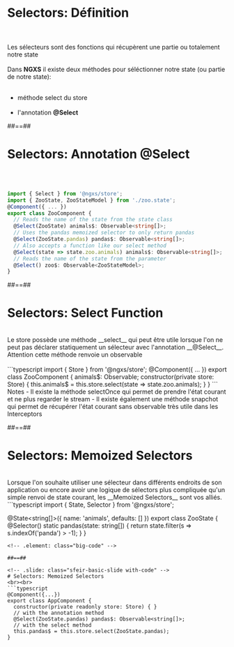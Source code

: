 <!-- .slide: class="sfeir-basic-slide" -->
# Selectors: Définition
<br><br>
Les sélecteurs sont des fonctions qui récupèrent une partie ou totalement notre state<br><br>
Dans __NGXS__ il existe deux méthodes pour séléctionner notre state (ou partie de notre state):<br><br>
- méthode select du store<br><br>
- l'annotation __@Select__

##==##

<!-- .slide: class="sfeir-basic-slide with-code" -->
# Selectors: Annotation @Select
<br><br>
```typescript
import { Select } from '@ngxs/store';
import { ZooState, ZooStateModel } from './zoo.state';
@Component({ ... })
export class ZooComponent {
  // Reads the name of the state from the state class
  @Select(ZooState) animals$: Observable<string[]>;
  // Uses the pandas memoized selector to only return pandas
  @Select(ZooState.pandas) pandas$: Observable<string[]>;
  // Also accepts a function like our select method
  @Select(state => state.zoo.animals) animals$: Observable<string[]>;
  // Reads the name of the state from the parameter
  @Select() zoo$: Observable<ZooStateModel>;
}
```
<!-- .element: class="big-code" -->

##==##

<!-- .slide: class="sfeir-basic-slide with-code" -->
# Selectors: Select Function
<br>
Le store possède une méthode __select__ qui peut être utile lorsque l'on ne peut pas déclarer statiquement un sélecteur avec l'annotation __@Select__.<br>
Attention cette méthode renvoie un observable
<br><br>
```typescript
import { Store } from '@ngxs/store';
@Component({ ... })
export class ZooComponent {
  animals$: Observable<string[]>;
  constructor(private store: Store) {
    this.animals$ = this.store.select(state => state.zoo.animals);
  }
}
```
<!-- .element: class="big-code" -->
Notes
- Il existe la méthode selectOnce qui permet de prendre l'état courant et ne plus regarder le stream
- Il existe également une méthode snapchot qui permet de récupérer l'état courant sans observable très utile dans les Interceptors

##==##

<!-- .slide: class="sfeir-basic-slide with-code" -->
# Selectors: Memoized Selectors
<br>
Lorsque l'on souhaite utiliser une sélecteur dans différents endroits de son application ou encore avoir une logique de sélectors plus compliquée qu'un simple renvoi de state courant, les __Memoized Selectors__ sont vos alliés.
<br>
```typescript
import { State, Selector } from '@ngxs/store';

@State<string[]>({
  name: 'animals',
  defaults: []
})
export class ZooState {
  @Selector()
  static pandas(state: string[]) {
    return state.filter(s => s.indexOf('panda') > -1);
  }
}
```
<!-- .element: class="big-code" -->

##==##

<!-- .slide: class="sfeir-basic-slide with-code" -->
# Selectors: Memoized Selectors
<br><br>
```typescript
@Component({...})
export class AppComponent {
  constructor(private readonly store: Store) { }
  // with the annotation method
  @Select(ZooState.pandas) pandas$: Observable<string[]>;
  // with the select method
  this.pandas$ = this.store.select(ZooState.pandas);
}
```
<!-- .element: class="big-code" -->
